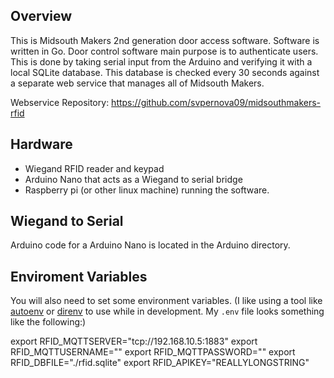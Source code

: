 ## Overview
This is Midsouth Makers 2nd generation door access software. Software is written in Go.
Door control software main purpose is to authenticate users. This is done by taking serial input from the
Arduino and verifying it with a local SQLite database. This database is checked every 30 seconds against
a separate web service that manages all of Midsouth Makers.

Webservice Repository:
https://github.com/svpernova09/midsouthmakers-rfid

## Hardware
- Wiegand RFID reader and keypad
- Arduino Nano that acts as a Wiegand to serial bridge
- Raspberry pi (or other linux machine) running the software.

## Wiegand to Serial
Arduino code for a Arduino Nano is located in the Arduino directory.

## Enviroment Variables
You will also need to set some environment variables. (I like using a tool like
[autoenv](https://github.com/kennethreitz/autoenv) or [direnv](https://direnv.net/)
to use while in development.  My `.env` file looks something like the following:)

export RFID_MQTTSERVER="tcp://192.168.10.5:1883"
export RFID_MQTTUSERNAME=""
export RFID_MQTTPASSWORD=""
export RFID_DBFILE="./rfid.sqlite"
export RFID_APIKEY="REALLYLONGSTRING"

